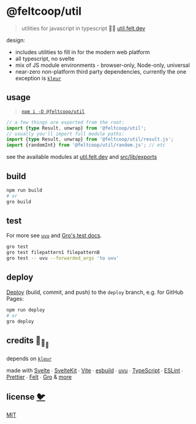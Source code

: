 # @feltcoop/util

> utilities for javascript in typescript 🦕🐋 [util.felt.dev](https://util.felt.dev)

design:

- includes utilities to fill in for the modern web platform
- all typescript, no svelte
- mix of JS module environments - browser-only, Node-only, universal
- near-zero non-platform third party dependencies,
  currently the one exception is [`kleur`](https://github.com/lukeed/kleur)

## usage

> [`npm i -D @feltcoop/util`](https://www.npmjs.com/package/@feltcoop/util)

```ts
// a few things are exported from the root:
import {type Result, unwrap} from '@feltcoop/util';
// usually you'll import full module paths:
import {type Result, unwrap} from '@feltcoop/util/result.js';
import {randomInt} from '@feltcoop/util/random.js'; // etc
```

see the available modules at [util.felt.dev](https://util.felt.dev)
and [src/lib/exports](src/lib/exports.ts)

## build

```bash
npm run build
# or
gro build
```

## test

For more see [`uvu`](https://github.com/lukeed/uvu)
and [Gro's test docs](https://github.com/feltcoop/gro/blob/main/src/docs/test.md).

```bash
gro test
gro test filepattern1 filepatternB
gro test -- uvu --forwarded_args 'to uvu'
```

## deploy

[Deploy](https://github.com/feltcoop/gro/blob/main/src/docs/deploy.md)
(build, commit, and push) to the `deploy` branch, e.g. for GitHub Pages:

```bash
npm run deploy
# or
gro deploy
```

## credits 🐢<sub>🐢</sub><sub><sub>🐢</sub></sub>

depends on [`kleur`](https://github.com/lukeed/kleur)

made with [Svelte](https://github.com/sveltejs/svelte) ∙
[SvelteKit](https://github.com/sveltejs/kit) ∙
[Vite](https://github.com/vitejs/vite) ∙
[esbuild](https://github.com/evanw/esbuild) ∙
[uvu](https://github.com/lukeed/uvu) ∙
[TypeScript](https://github.com/microsoft/TypeScript) ∙
[ESLint](https://github.com/eslint/eslint) ∙
[Prettier](https://github.com/prettier/prettier) ∙
[Felt](https://github.com/feltcoop/felt) ∙
[Gro](https://github.com/feltcoop/gro)
& [more](package.json)

## license [🐦](https://wikipedia.org/wiki/Free_and_open-source_software)

[MIT](LICENSE)
